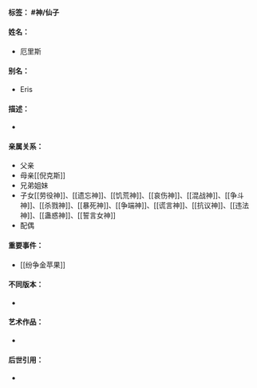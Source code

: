 #### 标签： #神/仙子
#### 姓名：
- 厄里斯
#### 别名：
- Eris
#### 描述：
- 
#### 亲属关系：
- 父亲
- 母亲[[倪克斯]]
- 兄弟姐妹
- 子女[[劳役神]]、[[遗忘神]]、[[饥荒神]]、[[哀伤神]]、[[混战神]]、[[争斗神]]、[[杀戮神]]、[[暴死神]]、[[争端神]]、[[谎言神]]、[[抗议神]]、[[违法神]]、[[蛊惑神]]、[[誓言女神]]
- 配偶
#### 重要事件：
- [[纷争金苹果]]
#### 不同版本：
- 
#### 艺术作品：
- 
#### 后世引用：
- 